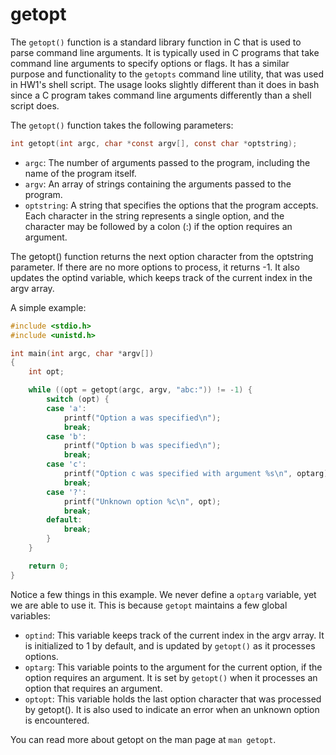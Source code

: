# getopt #

The `getopt()` function is a standard library function in C that is used to parse command line arguments. It is typically used in C programs that take command line arguments to specify options or flags. It has a similar purpose and functionality to the `getopts` command line utility, that was used in HW1's shell script. The usage looks slightly different than it does in bash since a C program takes command line arguments differently than a shell script does.

The `getopt()` function takes the following parameters:

```c
int getopt(int argc, char *const argv[], const char *optstring);
```

- `argc`: The number of arguments passed to the program, including the name of the program itself.
- `argv`: An array of strings containing the arguments passed to the program.
- `optstring`: A string that specifies the options that the program accepts. Each character in the string represents a single option, and the character may be followed by a colon (:) if the option requires an argument.

The getopt() function returns the next option character from the optstring parameter. If there are no more options to process, it returns -1. It also updates the optind variable, which keeps track of the current index in the argv array.

A simple example:

```c
#include <stdio.h>
#include <unistd.h>

int main(int argc, char *argv[])
{
    int opt;

    while ((opt = getopt(argc, argv, "abc:")) != -1) {
        switch (opt) {
        case 'a':
            printf("Option a was specified\n");
            break;
        case 'b':
            printf("Option b was specified\n");
            break;
        case 'c':
            printf("Option c was specified with argument %s\n", optarg);
            break;
        case '?':
            printf("Unknown option %c\n", opt);
            break;
        default:
            break;
        }
    }

    return 0;
}
```

Notice a few things in this example. We never define a `optarg` variable, yet we are able to use it. This is because `getopt` maintains a few global variables:
- `optind`: This variable keeps track of the current index in the argv array. It is initialized to 1 by default, and is updated by `getopt()` as it processes options.
- `optarg`: This variable points to the argument for the current option, if the option requires an argument. It is set by `getopt()` when it processes an option that requires an argument.
- `optopt`: This variable holds the last option character that was processed by getopt(). It is also used to indicate an error when an unknown option is encountered.

You can read more about getopt on the man page at `man getopt`.